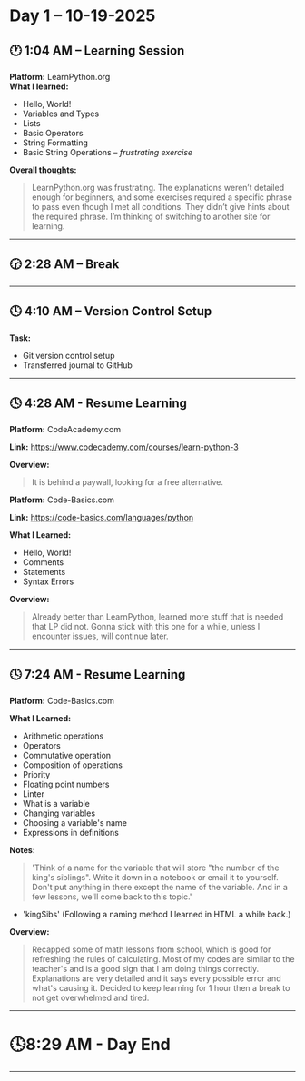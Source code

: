 # Day 1 – 10-19-2025

## 🕐 1:04 AM – Learning Session  
**Platform:** LearnPython.org  
**What I learned:**  
- Hello, World!  
- Variables and Types  
- Lists  
- Basic Operators  
- String Formatting  
- Basic String Operations – *frustrating exercise*  

**Overall thoughts:**  
> LearnPython.org was frustrating. The explanations weren’t detailed enough for beginners, and some exercises required a specific phrase to pass even though I met all conditions. They didn’t give hints about the required phrase. I’m thinking of switching to another site for learning.

---

## 🕝 2:28 AM – Break

---

## 🕓 4:10 AM – Version Control Setup  
**Task:**
- Git version control setup  
- Transferred journal to GitHub  

---

## 🕓 4:28 AM - Resume Learning
**Platform:** CodeAcademy.com

**Link:** https://www.codecademy.com/courses/learn-python-3

**Overview:**
> It is behind a paywall, looking for a free alternative.

**Platform:** Code-Basics.com

**Link:** https://code-basics.com/languages/python

**What I Learned:**
- Hello, World!
- Comments
- Statements
- Syntax Errors

**Overview:**
> Already better than LearnPython, learned more stuff that is needed that LP did not. Gonna stick with this one for a while, unless I encounter issues, will continue later.

---

## 🕓 7:24 AM - Resume Learning
**Platform:** Code-Basics.com

**What I Learned:**
- Arithmetic operations
- Operators
- Commutative operation
- Composition of operations
- Priority
- Floating point numbers
- Linter
- What is a variable
- Changing variables
- Choosing a variable's name
- Expressions in definitions

**Notes:**
> 'Think of a name for the variable that will store "the number of the king's siblings". Write it down in a notebook or email it to yourself. Don't put anything in there except the name of the variable. And in a few lessons, we'll come back to this topic.'

- 'kingSibs' (Following a naming method I learned in HTML a while back.)

**Overview:**
> Recapped some of math lessons from school, which is good for refreshing the rules of calculating. Most of my codes are similar to the teacher's and is a good sign that I am doing things correctly. Explanations are very detailed and it says every possible error and what's causing it. Decided to keep learning for 1 hour then a break to not get overwhelmed and tired.

---

# 🕓8:29 AM - Day End

---
